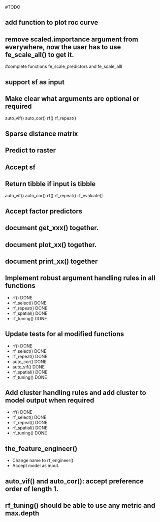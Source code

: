 #TODO

## add function to plot roc curve

## remove scaled.importance argument from everywhere, now the user has to use fe_scale_all() to get it.

#complete functions fe_scale_predictors and fe_scale_alll

## support sf as input

## Make clear what arguments are optional or required

auto_vif()
auto_cor()
rf()
rf_repeat()

## Sparse distance matrix

## Predict to raster

## Accept sf

## Return tibble if input is tibble

auto_vif()
auto_cor()
rf()
rf_repeat()
rf_evaluate()

## Accept factor predictors

## document get_xxx() together.

## document plot_xx() together.

## document print_xx() together

## Implement robust argument handling rules in all functions

  + rf() DONE
  + rf_select() DONE
  + rf_repeat() DONE
  + rf_spatial() DONE
  + rf_tuning() DONE
  
## Update tests for al modified functions

  + rf() DONE
  + rf_select() DONE
  + rf_repeat() DONE
  + auto_cor() DONE
  + auto_vif() DONE
  + rf_spatial() DONE
  + rf_tuning() DONE
  
## Add cluster handling rules and add cluster to model output when required

  + rf() DONE
  + rf_select() DONE
  + rf_repeat() DONE
  + rf_spatial() DONE
  + rf_tuning() DONE

## the_feature_engineer()

  + Change name to rf_engineer().
  + Accept model as input.

## auto_vif() and auto_cor(): accept preference order of length 1.

## rf_tuning() should be able to use any metric and max.depth
